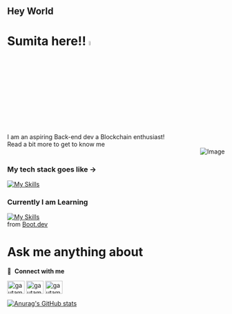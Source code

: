 ## Hey World 
# Sumita here!! <a href="https://www.gautamkrishnar.com/"><img src="https://media.giphy.com/media/hvRJCLFzcasrR4ia7z/giphy.gif" width="5%"></a>

I am an aspiring Back-end dev a Blockchain enthusiast! 
<br>
Read a bit more to get to know me 
<br>
<img
  align='right'
  src="https://media.giphy.com/media/ieyl9zmCjO4b4t6qoY/giphy.gif"
  alt="Image"
  title="Optional title"
  style="display: inline-block; margin: 0 auto; max-width: 230px">
  <br>
### My tech stack goes like ->
[![My Skills](https://skillicons.dev/icons?i=c,java,py,solidity,ai,linux,ubuntu,git,github&perline=7)](https://skillicons.dev)

### Currently I am Learning
[![My Skills](https://skillicons.dev/icons?i=py,solidity,ai,linux,js,go,docker&perline=4)](https://skillicons.dev) 
<br>
from [Boot.dev](https://www.boot.dev/tracks/backend)

# Ask me anything about
🔗 &nbsp;**Connect with me**
<p align="left">
<a href="https://twitter.com/SumitaPathak1" target="blank"><img align="center" src="https://raw.githubusercontent.com/rahuldkjain/github-profile-readme-generator/master/src/images/icons/Social/twitter.svg" alt="gautamkrishnar" height="30" width="40" /></a>
<a href="https://linkedin.com/in/sumita-pathak-91699a215" target="blank"><img align="center" src="https://raw.githubusercontent.com/rahuldkjain/github-profile-readme-generator/master/src/images/icons/Social/linked-in-alt.svg" alt="gautamkrishnar" height="30" width="40" /></a>
<a href="https://instagram.com/httpsumita" target="blank"><img align="center" src="https://raw.githubusercontent.com/rahuldkjain/github-profile-readme-generator/master/src/images/icons/Social/instagram.svg" alt="gautamkrishnar" height="30" width="40" /></a>

[![Anurag's GitHub stats](https://github-readme-stats.vercel.app/api?username=httpsumita&theme=tokyonight&show_icons=true&show=prs_merged)](https://github.com/anuraghazra/github-readme-stats)

